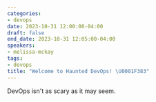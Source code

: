 ```yaml
---
categories:
- devops
date: 2023-10-31 12:00:00-04:00
draft: false
end_date: 2023-10-31 12:05:00-04:00
speakers:
- melissa-mckay
tags:
- devops
title: "Welcome to Haunted DevOps! \U0001F383"
---
```



DevOps isn't as scary as it may seem.
